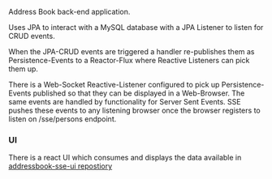 Address Book back-end application.

Uses JPA to interact with a MySQL database with a JPA Listener to listen for CRUD events.

When the JPA-CRUD events are triggered a handler re-publishes them as Persistence-Events to a Reactor-Flux where Reactive Listeners can pick them up.

There is a Web-Socket Reactive-Listener configured to pick up Persistence-Events published so that they can be displayed in a Web-Browser. The same events are handled by functionality for Server Sent Events. SSE pushes these events to any listening browser once the browser registers to listen on /sse/persons endpoint.

### UI
There is a react UI which consumes and displays the data available in [addressbook-sse-ui repostiory](https://github.com/mp30028/addressbook-sse-ui)
